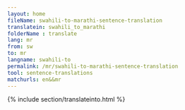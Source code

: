 ```yaml
---
layout: home
fileName: swahili-to-marathi-sentence-translation
translatein: swahili_to_marathi
folderName : translate
lang: mr
from: sw
to: mr
langname: swahili-to
permalink: /mr/swahili-to-marathi-sentence-translation
tool: sentence-translations
matchurls: en&&mr
---
```

{% include section/translateinto.html %}
